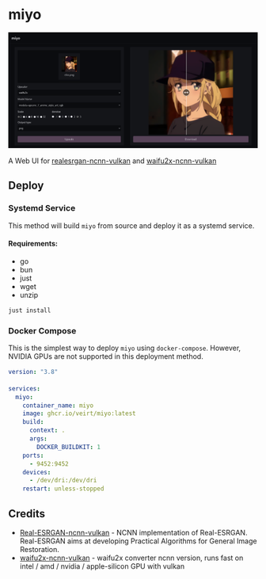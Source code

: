 # miyo

![Screenshot](.github/ss.png)

A Web UI for [realesrgan-ncnn-vulkan](https://github.com/xinntao/Real-ESRGAN-ncnn-vulkan)
and [waifu2x-ncnn-vulkan](https://github.com/nihui/waifu2x-ncnn-vulkan)

## Deploy

### Systemd Service

This method will build `miyo` from source and deploy it as a systemd service.

#### Requirements:

- go
- bun
- just
- wget
- unzip

```bash
just install
```

### Docker Compose

This is the simplest way to deploy `miyo` using `docker-compose`.
However, NVIDIA GPUs are not supported in this deployment method.

```yaml
version: "3.8"

services:
  miyo:
    container_name: miyo
    image: ghcr.io/veirt/miyo:latest
    build:
      context: .
      args:
        DOCKER_BUILDKIT: 1
    ports:
      - 9452:9452
    devices:
      - /dev/dri:/dev/dri
    restart: unless-stopped
```

## Credits

- [Real-ESRGAN-ncnn-vulkan](https://github.com/xinntao/Real-ESRGAN-ncnn-vulkan) - NCNN implementation of Real-ESRGAN. Real-ESRGAN aims at developing Practical Algorithms for General Image Restoration.
- [waifu2x-ncnn-vulkan](https://github.com/nihui/waifu2x-ncnn-vulkan) - waifu2x converter ncnn version, runs fast on intel / amd / nvidia / apple-silicon GPU with vulkan
